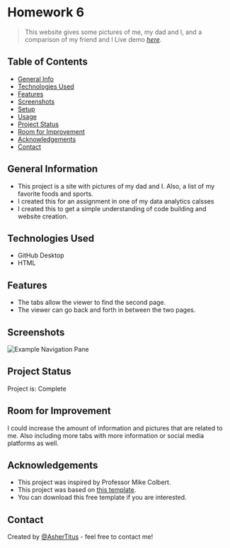 # Homework 6
> This website gives some pictures of me, my dad and I, and a comparison of my friend and I
> Live demo [_here_](file:///Users/ashertitus/Documents/GitHub/ajtitus_HW6/Untitled/index.html). <!-- If you have the project hosted somewhere, include the link here. -->

## Table of Contents
* [General Info](#general-information)
* [Technologies Used](#technologies-used)
* [Features](#features)
* [Screenshots](#screenshots)
* [Setup](#setup)
* [Usage](#usage)
* [Project Status](#project-status)
* [Room for Improvement](#room-for-improvement)
* [Acknowledgements](#acknowledgements)
* [Contact](#contact)
<!-- * [License](#license) -->


## General Information
- This project is a site with pictures of my dad and I. Also, a list of my favorite foods and sports.
- I created this for an assignment in one of my data analytics calsses
- I created this to get a simple understanding of code building and website creation.
<!-- You don't have to answer all the questions - just the ones relevant to your project. -->


## Technologies Used
- GitHub Desktop
- HTML


## Features
- The tabs allow the viewer to find the second page.
- The viewer can go back and forth in between the two pages.


## Screenshots
![Example Navigation Pane](./Screenshots/website.jpg)


## Project Status
Project is: Complete


## Room for Improvement
I could increase the amount of information and pictures that are related to me. Also including more tabs with more information or social media platforms as well.


## Acknowledgements
- This project was inspired by Professor Mike Colbert.
- This project was based on [this template](https://www.free-css.com/free-css-templates/page259/the-town).
- You can download this free template if you are interested.


## Contact
Created by [@AsherTitus](https://github.com/AsherTitus) - feel free to contact me!


<!-- Optional -->
<!-- ## License -->
<!-- This project is open source and available under the [... License](). -->

<!-- You don't have to include all sections - just the one's relevant to your project -->

